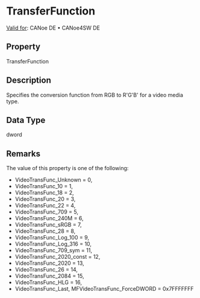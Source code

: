 # TransferFunction

[Valid for](../../../Shared/FeatureAvailability.md): CANoe DE • CANoe4SW DE

## Property

TransferFunction

## Description

Specifies the conversion function from RGB to R'G'B' for a video media type.

## Data Type

dword

## Remarks

The value of this property is one of the following:

- VideoTransFunc_Unknown = 0,
- VideoTransFunc_10 = 1,
- VideoTransFunc_18 = 2,
- VideoTransFunc_20 = 3,
- VideoTransFunc_22 = 4,
- VideoTransFunc_709 = 5,
- VideoTransFunc_240M = 6,
- VideoTransFunc_sRGB = 7,
- VideoTransFunc_28 = 8,
- VideoTransFunc_Log_100 = 9,
- VideoTransFunc_Log_316 = 10,
- VideoTransFunc_709_sym = 11,
- VideoTransFunc_2020_const = 12,
- VideoTransFunc_2020 = 13,
- VideoTransFunc_26 = 14,
- VideoTransFunc_2084 = 15,
- VideoTransFunc_HLG = 16,
- VideoTransFunc_Last, MFVideoTransFunc_ForceDWORD = 0x7FFFFFFF
